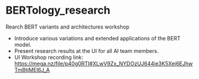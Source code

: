 # BERTology_research
Rearch BERT variants and architectures workshop
* Introduce various variations and extended applications of the BERT model.
* Present research results at the UI for all AI team members.
* UI Workshop recording link: https://mega.nz/file/p40g0RTI#XLwV9Zx_NYDOzUJ644ie3K5Xej6EJhwTmBtjMEl6J_A
